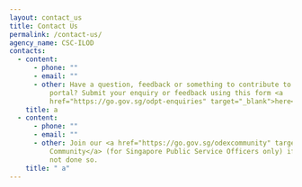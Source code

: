 ```yaml
---
layout: contact_us
title: Contact Us
permalink: /contact-us/
agency_name: CSC-ILOD
contacts:
  - content:
      - phone: ""
      - email: ""
      - other: Have a question, feedback or something to contribute to ODEx resource
          portal? Submit your enquiry or feedback using this form <a
          href="https://go.gov.sg/odpt-enquiries" target="_blank">here</a>.
    title: a
  - content:
      - phone: ""
      - email: ""
      - other: Join our <a href="https://go.gov.sg/odexcommunity" target="_blank">ODEx
          Community</a> (for Singapore Public Service Officers only) if you have
          not done so.
    title: " a"
---
```

